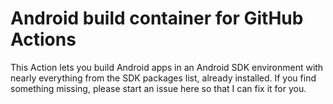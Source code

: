 # Android build container for GitHub Actions

This Action lets you build Android apps in an Android SDK environment with nearly everything from the SDK packages list, already installed. If you find something missing, please start an issue here so that I can fix it for you.
